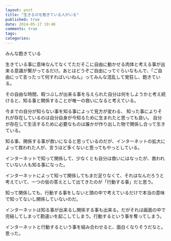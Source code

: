 ```yaml
---
layout: post
title: "生きるのを飽きている人がいる"
published: true
date: 2014-05-17 19:48
comments: true
tags: 
categories: 
---
```


みんな飽きている

生きている事に意味なんてなくてただそこに自由に動かせる肉体と考える事が出来る意識が繋がってるだけ。あとはどうぞご自由にってぐらいなもんで、「ご自由にって言ったって何すればいいねん」ってみんな混乱して発狂し、飽きている。

その自由な時間、暇つぶしが出来る事を与えられた自分は何をしようかと考え続けると、知る事と関係することが唯一の救いになると考えている。

今までの自分が知らない事を知る事によって見方が変わる、
知った事によりそれが存在しているのは自分自身が今知るために生まれたと思っても良い。
自分が存在して生活するために必要なものは誰かが作り出した物で関係し合って生きている。

知る事、関係する事が救いになると思っているのだが、インターネットの拡大によって救われた人が、言うほど多くないと思ってもやっとしている。

インターネットで知って関係して、少なくとも自分は救いにはなったが、救われていない人も知る事になった。

インターネットによって知って関係してもまだ足りなくて、それはなんだろうと考えていて、一つの仮の答えとして出てきたのが「行動する事」だと思う。

知って関係しても、行動する事をしないと頭の中で考えているだけで本当の意味で知ってないし関係していないのだ。

インターネットは知る事が出来るし関係する事も出来る。だがそれは画面の中で完結してしまって勘違いを起こしてしまう。行動するという事を奪ってしまう。

インターネットと行動するという事を組み合わせると、面白くなりそうだなと。思った。
